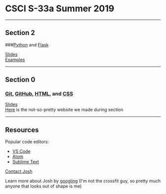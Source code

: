 # CSCI S-33a Summer 2019

***

## Section 2

###[Python](https://www.python.org/) and [Flask](http://flask.pocoo.org/)

[Slides](https://docs.google.com/presentation/d/1Mo_x8txTkEnLGSljN5kDy0V1qnnCqI_ACgV5sYJ12N8/edit?usp=sharing)  
[Examples](/ssection2)

***

## Section 0

### [Git](https://git-scm.com/), [GitHub](github.com), [HTML](https://www.w3schools.com/html/), and [CSS](https://www.w3schools.com/css/)

[Slides](https://docs.google.com/presentation/d/1UuT29ZhEdIQkeQ_C77Ky49GKOpMActrRdfR0fOOW-vk/edit?usp=sharing)  
[Here](https://jrsacher.github.io/project0-jrsacher/) is the not-so-pretty website we made during section  

***

## Resources

Popular code editors:  
* [VS Code](https://code.visualstudio.com/)
* [Atom](https://atom.io/)
* [Sublime Text](https://www.sublimetext.com/)

[Contact Josh](mailto:web50@jrsacher.com)

Learn more about Josh by [googling](https://www.google.com/search?q=Joshua+Sacher) (I'm not the crossfit guy, so pretty much anyone that looks out of shape is me)
